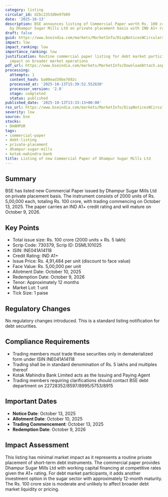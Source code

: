 ```yaml
---
category: listing
circular_id: d2bc2353d0e97b09
date: '2025-10-13'
description: BSE announces listing of Commercial Paper worth Rs. 100 crore issued
  by Dhampur Sugar Mills Ltd on private placement basis with IND A1+ rating.
draft: false
guid: https://www.bseindia.com/markets/MarketInfo/DispNoticesNCirculars.aspx?Noticeid={4F59C2A4-9D31-45A7-B459-53EA4D54FBA0}&noticeno=20251013-35&dt=10/13/2025&icount=35&totcount=62&flag=0
impact: low
impact_ranking: low
importance_ranking: low
justification: Routine commercial paper listing for debt market participants; minimal
  impact on broader market operations
pdf_url: https://www.bseindia.com/markets/MarketInfo/DownloadAttach.aspx?id=20251013-35&attachedId=
processing:
  attempts: 1
  content_hash: ba00ead39be7692c
  processed_at: '2025-10-13T15:39:52.552630'
  processor_version: '2.0'
  stage: completed
  status: published
published_date: '2025-10-13T13:33:13+00:00'
rss_url: https://www.bseindia.com/markets/MarketInfo/DispNoticesNCirculars.aspx?Noticeid={4F59C2A4-9D31-45A7-B459-53EA4D54FBA0}&noticeno=20251013-35&dt=10/13/2025&icount=35&totcount=62&flag=0
severity: low
source: bse
stocks:
- DHAMPUR
tags:
- commercial-paper
- debt-listing
- private-placement
- dhampur-sugar-mills
- kotak-mahindra-bank
title: Listing of new Commercial Paper of Dhampur Sugar Mills Ltd
---
```


## Summary

BSE has listed new Commercial Paper issued by Dhampur Sugar Mills Ltd on private placement basis. The instrument consists of 2000 units of Rs. 5,00,000 each, totaling Rs. 100 crore, with trading commencing on October 13, 2025. The paper carries an IND A1+ credit rating and will mature on October 9, 2026.

## Key Points

- Total issue size: Rs. 100 crore (2000 units × Rs. 5 lakh)
- Scrip Code: 730379, Scrip ID: DSML101025
- ISIN: INE041A14118
- Credit Rating: IND A1+ 
- Issue Price: Rs. 4,91,484 per unit (discount to face value)
- Face Value: Rs. 5,00,000 per unit
- Allotment Date: October 10, 2025
- Redemption Date: October 9, 2026
- Tenor: Approximately 12 months
- Market Lot: 1 unit
- Tick Size: 1 paise

## Regulatory Changes

No regulatory changes introduced. This is a standard listing notification for debt securities.

## Compliance Requirements

- Trading members must trade these securities only in dematerialized form under ISIN INE041A14118
- Trading shall be in standard denomination of Rs. 5 lakhs and multiples thereof
- Kotak Mahindra Bank Limited acts as the Issuing and Paying Agent
- Trading members requiring clarifications should contact BSE debt department on 22728352/8597/8995/5753/8915

## Important Dates

- **Notice Date**: October 13, 2025
- **Allotment Date**: October 10, 2025
- **Trading Commencement**: October 13, 2025
- **Redemption Date**: October 9, 2026

## Impact Assessment

This listing has minimal market impact as it represents a routine private placement of short-term debt instruments. The commercial paper provides Dhampur Sugar Mills Ltd with working capital financing at competitive rates given the A1+ rating. For debt market participants, it adds another investment option in the sugar sector with approximately 12-month maturity. The Rs. 100 crore size is moderate and unlikely to affect broader debt market liquidity or pricing.